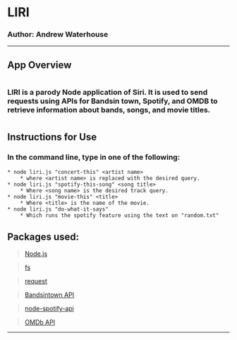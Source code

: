 # LIRI #
### Author: Andrew Waterhouse
-----------
## App Overview ##
#
### LIRI is a parody Node application of Siri.  It is used to send requests using APIs for Bandsin town, Spotify, and OMDB to retrieve information about bands, songs, and movie titles.  
#
## Instructions for Use
### In the command line, type in one of the following:
    * node liri.js "concert-this" <artist name>
        * where <artist name> is replaced with the desired query.
    * node liri.js "spotify-this-song" <song title>
        * Where <song name> is the desired track query.
    * node liri.js "movie-this" <title>
        * Where <title> is the name of the movie.
    * node liri.js "do-what-it-says"
        * Which runs the spotify feature using the text on "random.txt"
## Packages used:
> [Node.js](https://nodejs.org/en/)

> [fs](https://www.npmjs.com/package/fs)

> [request](https://www.npmjs.com/package/request)

> [Bandsintown API](http://www.artists.bandsintown.com/bandsintown-api)
    
> [node-spotify-api](https://developer.spotify.com/documentation/web-api/)
    
> [OMDb API](http://www.omdbapi.com/)
- - - -

